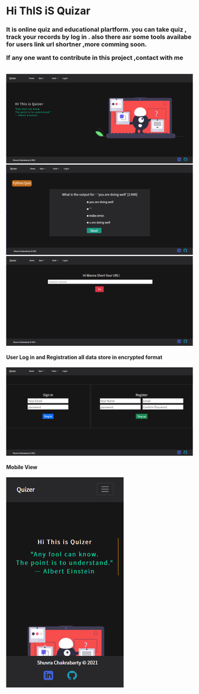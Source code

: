 # Hi ThIS iS Quizar

<h3>It is online quiz and educational plartform. you can take quiz , track your records by log in . also there asr some tools availabe for users link url shortner ,more comming soon.

If any one want to contribute in this project ,contact with me</h3>

<br>

<img src="img/home.png">
<img src="img/quiz.png">
<img src="img/tools.png">
<h4>User Log in and Registration  all data store in  encrypted format </h4>
<img src="img/registration.png">

<h4>Mobile View</h4>
<img src="img/mobile.png">
